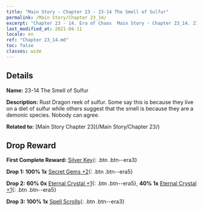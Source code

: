 ```yaml
---
title: "Main Story - Chapter 23 - 23-14 The Smell of Sulfur"
permalink: /Main Story/Chapter 23_14/
excerpt: "Chapter 23 - 14. Era of Chaos  Main Story - Chapter 23_14. 23-14 The Smell of Sulfur"
last_modified_at: 2021-04-11
locale: en
ref: "Chapter 23_14.md"
toc: false
classes: wide
---
```


## Details

 **Name:** 23-14 The Smell of Sulfur

 **Description:** Rust Dragon reek of sulfur. Some say this is because they live on a diet of sulfur while others suggest that the smell is because they are a demonic species. Nobody can agree.

 **Related to:** [Main Story Chapter 23](/Main Story/Chapter 23/)

## Drop Reward

 **First Complete Reward:** [Silver Key](/Items/con_693/){: .btn .btn--era3}

 **Drop 1:** **100% 1x** [Secret Gems +2](/Items/mat_79/){: .btn .btn--era5}

 **Drop 2:** **60% 0x** [Eternal Crystal +1](/Items/mat_73/){: .btn .btn--era5}, **40% 1x** [Eternal Crystal +1](/Items/mat_73/){: .btn .btn--era5}

 **Drop 3:** **100% 1x** [Spell Scrolls](/Items/con_694/){: .btn .btn--era3}

